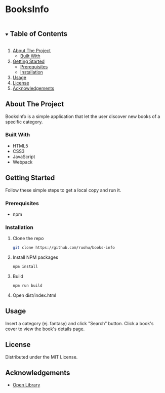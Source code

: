# BooksInfo

<!-- TABLE OF CONTENTS -->
<details open="open">
  <summary><h2 style="display: inline-block">Table of Contents</h2></summary>
  <ol>
    <li>
      <a href="#about-the-project">About The Project</a>
      <ul>
        <li><a href="#built-with">Built With</a></li>
      </ul>
    </li>
    <li>
      <a href="#getting-started">Getting Started</a>
      <ul>
        <li><a href="#prerequisites">Prerequisites</a></li>
        <li><a href="#installation">Installation</a></li>
      </ul>
    </li>
    <li><a href="#usage">Usage</a></li>
    <li><a href="#license">License</a></li>
    <li><a href="#acknowledgements">Acknowledgements</a></li>
  </ol>
</details>


<!-- ABOUT THE PROJECT -->
## About The Project

BooksInfo is a simple application that let the user discover new books of a specific category. 


### Built With

* HTML5
* CSS3
* JavaScript
* Webpack


<!-- GETTING STARTED -->
## Getting Started

Follow these simple steps to get a local copy and run it.

### Prerequisites

* npm

### Installation

1. Clone the repo
   ```sh
   git clone https://github.com/ruohu/books-info
   ```
2. Install NPM packages
   ```sh
   npm install
   ```
3. Build
   ```sh
   npm run build
   ```
4. Open dist/index.html


<!-- USAGE EXAMPLES -->
## Usage

Insert a category (ej. fantasy) and click "Search" button.
Click a book's cover to view the book's details page.


<!-- LICENSE -->
## License

Distributed under the MIT License.


<!-- ACKNOWLEDGEMENTS -->
## Acknowledgements

* [Open Library](https://openlibrary.org/)
